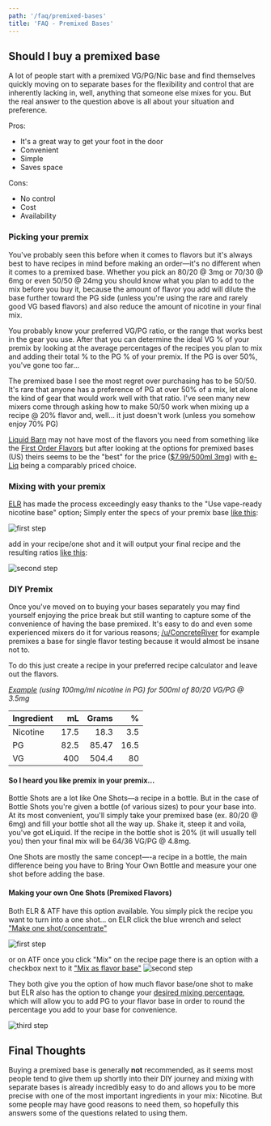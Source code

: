 ```yaml
---
path: '/faq/premixed-bases'
title: 'FAQ - Premixed Bases'
---
```


## Should I buy a premixed base

A lot of people start with a premixed VG/PG/Nic base and find themselves quickly moving on to separate bases for the flexibility and control that are inherently lacking in, well, anything that someone else mixes for you. But the real answer to the question above is all about your situation and preference.

Pros:

- It's a great way to get your foot in the door
- Convenient
- Simple
- Saves space

Cons:

- No control
- Cost
- Availability

### Picking your premix

You've probably seen this before when it comes to flavors but it's always best to have recipes in mind before making an order&mdash;it's no different when it comes to a premixed base. Whether you pick an 80/20 @ 3mg or 70/30 @ 6mg or even 50/50 @ 24mg you should know what you plan to add to the mix before you buy it, because the amount of flavor you add will dilute the base further toward the PG side (unless you're using the rare and rarely good VG based flavors) and also reduce the amount of nicotine in your final mix.

You probably know your preferred VG/PG ratio, or the range that works best in the gear you use. After that you can determine the ideal VG % of your premix by looking at the average percentages of the recipes you plan to mix and adding their total % to the PG % of your premix. If the PG is over 50%, you've gone too far&hellip;

The premixed base I see the most regret over purchasing has to be 50/50. It's rare that anyone has a preference of PG at over 50% of a mix, let alone the kind of gear that would work well with that ratio. I've seen many new mixers come through asking how to make 50/50 work when mixing up a recipe @ 20% flavor and, well&hellip; it just doesn't work (unless you somehow enjoy 70% PG)

[Liquid Barn](https://www.liquidbarn.com/) may not have most of the flavors you need from something like the [First Order Flavors](https://diyejuice.org/flavors/first-order) but after looking at the options for premixed bases (US) theirs seems to be the "best" for the price ([\$7.99/500ml 3mg](https://www.liquidbarn.com/products/basic-eliquid?variant=19537592196)) with [e-Liq](https://www.e-liq.com/e-liquids/e-liquid-bases/e-liquid-bases-1-liter) being a comparably priced choice.

### Mixing with your premix

[ELR](http://e-liquid-recipes.com/) has made the process exceedingly easy thanks to the "Use vape-ready nicotine base" option; Simply enter the specs of your premix base [like this](https://i.imgur.com/TKybPcT.png):

![first step](https://juicebook.net/wp-content/uploads/2019/10/premix2.png)

add in your recipe/one shot and it will output your final recipe and the resulting ratios [like this](https://i.imgur.com/ia9AC9K.png):

![second step](https://juicebook.net/wp-content/uploads/2019/10/premix3.png)

### DIY Premix

Once you've moved on to buying your bases separately you may find yourself enjoying the price break but still wanting to capture some of the convenience of having the base premixed. It's easy to do and even some experienced mixers do it for various reasons; [/u/ConcreteRiver](https://www.reddit.com/u/ConcreteRiver) for example premixes a base for single flavor testing because it would almost be insane not to.

To do this just create a recipe in your preferred recipe calculator and leave out the flavors.

_[Example](https://i.imgur.com/L2drZx7.png) (using 100mg/ml nicotine in PG) for 500ml of 80/20 VG/PG @ 3.5mg_

| Ingredient |   mL | Grams |    % |
| :--------- | ---: | ----: | ---: |
| Nicotine   | 17.5 |  18.3 |  3.5 |
| PG         | 82.5 | 85.47 | 16.5 |
| VG         |  400 | 504.4 |   80 |

#### So I heard you like premix in your premix&hellip;

Bottle Shots are a lot like One Shots&mdash;a recipe in a bottle. But in the case of Bottle Shots you're given a bottle (of various sizes) to pour your base into. At its most convenient, you'll simply take your premixed base (ex. 80/20 @ 6mg) and fill your bottle shot all the way up. Shake it, steep it and voila, you've got eLiquid. If the recipe in the bottle shot is 20% (it will usually tell you) then your final mix will be 64/36 VG/PG @ 4.8mg.

One Shots are mostly the same concept&mdash;-a recipe in a bottle, the main difference being you have to Bring Your Own Bottle and measure your one shot before adding the base.

#### Making your own One Shots (Premixed Flavors)

Both ELR &amp; ATF have this option available. You simply pick the recipe you want to turn into a one shot&hellip; on ELR click the blue wrench and select ["Make one shot/concentrate"](https://i.imgur.com/2PdRXXx.png)

![first step](https://juicebook.net/wp-content/uploads/2019/10/premix.png)

or on ATF once you click "Mix" on the recipe page there is an option with a checkbox next to it ["Mix as flavor base"](https://i.imgur.com/gECnyL0.png)
![second step](https://juicebook.net/wp-content/uploads/2019/10/flavorbase.png)

They both give you the option of how much flavor base/one shot to make but ELR also has the option to change your [desired mixing percentage](https://i.imgur.com/HNGtWMg.png), which will allow you to add PG to your flavor base in order to round the percentage you add to your base for convenience.

![third step](https://juicebook.net/wp-content/uploads/2019/10/premix4.png)

## Final Thoughts

Buying a premixed base is generally **not** recommended, as it seems most people tend to give them up shortly into their DIY journey and mixing with separate bases is already incredibly easy to do and allows you to be more precise with one of the most important ingredients in your mix: Nicotine. But some people may have good reasons to need them, so hopefully this answers some of the questions related to using them.
